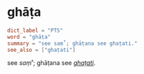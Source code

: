 # ghāṭa

``` toml
dict_label = "PTS"
word = "ghāṭa"
summary = "see saṃ˚; ghāṭana see ghaṭati."
see_also = ["ghaṭati"]
```

see *saṃ*˚; ghāṭana see *[ghaṭati](ghaṭati.md)*.

